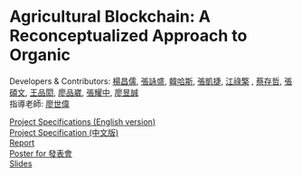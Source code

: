 # Agricultural Blockchain: A Reconceptualized Approach to Organic
Developers & Contributors: [楊昌儒](https://github.com/fstp3000), [張詠盛](), [韓哈斯](https://github.com/Gearlad), [張凱捷](), [江祿檠]() , [蔡存哲](), [張碩文](), [王品閎](), [廖品崴](), [張耀中](), [廖昱誠]()<br>
指導老師: [廖世偉]()<br>

[Project Specifications (English version)](https://hackmd.io/DXm2kS-TS3i9zp3QAuiGng)<br>
[Project Specification (中文版)](https://sites.google.com/site/ntublockchain2019/homework/final-termproject)<br>
[Report](https://github.com/fstp3000/final_project/blob/master/report.md)<br>
[Poster for 發表會](https://docs.google.com/presentation/d/1MaGXhfOLhXrsJEaTGvz4ov_wu7Qwn5l2Sf9nSmpS2T8/edit#slide=id.p1)<br>
[Slides](https://www.dropbox.com/s/ihqmx9mwa4f3aaz/Agricultural%20Blockchain.pptx?dl=0#)
